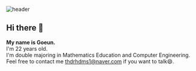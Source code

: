 ![header](https://capsule-render.vercel.app/api?type=waving&color=auto&height=300&section=header&text=capsule%20render&fontSize=90)
## Hi there 👋
**My name is Goeun. <br/>**
I'm 22 years old. <br/>
I'm double majoring in Mathematics Education and Computer Engineering. <br/>
Feel free to contact me thdrhdms1@naver.com if you want to talk😄. <br/>
<!--
**goeunu/goeunu** is a ✨ _special_ ✨ repository because its `README.md` (this file) appears on your GitHub profile.

Here are some ideas to get you started:

- 🔭 I’m currently working on ...
- 🌱 I’m currently learning ...
- 👯 I’m looking to collaborate on ...
- 🤔 I’m looking for help with ...
- 💬 Ask me about ...
- 📫 How to reach me: ...
- 😄 Pronouns: ...
- ⚡ Fun fact: ...
-->
